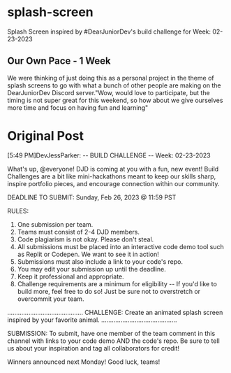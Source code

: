 # splash-screen
Splash Screen inspired by #DearJuniorDev's build challenge for Week: 02-23-2023

## Our Own Pace - 1 Week

We were thinking of just doing this as a personal project in the theme of splash screens to go with what a bunch of other people are making on the DearJuniorDev Discord server."Wow, would love to participate, but the timing is not super great for this weekend, so how about we give ourselves more time and focus on having fun and learning"


# Original Post
[5:49 PM]DevJessParker:  -- BUILD CHALLENGE -- 
Week: 02-23-2023

What's up, @everyone! DJD is coming at you with a fun, new event! Build Challenges are a bit like mini-hackathons meant to keep our skills sharp, inspire portfolio pieces, and encourage connection within our community.

 DEADLINE TO SUBMIT:
Sunday, Feb 26, 2023 @ 11:59 PST

 RULES:
1. One submission per team.
2. Teams must consist of 2-4 DJD members.
3. Code plagiarism is not okay. Please don't steal.
4. All submissions must be placed into an interactive code demo tool such as Replit or Codepen. We want to see it in action!
5. Submissions must also include a link to your code's repo.
5. You may edit your submission up until the deadline.
6. Keep it professional and appropriate.
7. Challenge requirements are a minimum for eligibility -- If you'd like to build more, feel free to do so! Just be sure not to overstretch or overcommit your team.

...........................................
 CHALLENGE: 
Create an animated splash screen inspired by your favorite animal.
...........................................

 SUBMISSION:
To submit, have one member of the team comment in this channel with links to your code demo AND the code's repo. Be sure to tell us about your inspiration and tag all collaborators for credit!

 Winners announced next Monday! Good luck, teams!



